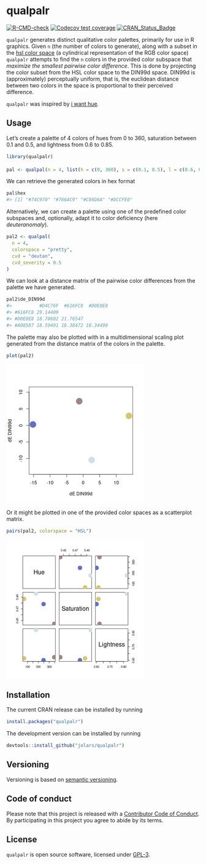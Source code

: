 
<!-- README.md is generated from README.Rmd. Please edit that file -->

# qualpalr

<!-- badges: start -->

[![R-CMD-check](https://github.com/jolars/qualpalr/actions/workflows/R-CMD-check.yaml/badge.svg)](https://github.com/jolars/qualpalr/actions/workflows/R-CMD-check.yaml)
[![Codecov test
coverage](https://codecov.io/gh/jolars/qualpalr/branch/master/graph/badge.svg)](https://app.codecov.io/gh/jolars/qualpalr?branch=master)
[![CRAN_Status_Badge](http://www.r-pkg.org/badges/version/qualpalr)](https://cran.r-project.org/package=qualpalr)
<!-- badges: end -->

`qualpalr` generates distinct qualitative color palettes, primarily for
use in R graphics. Given `n` (the number of colors to generate), along
with a subset in the [hsl color
space](https://en.wikipedia.org/wiki/HSL_and_HSV) (a cylindrical
representation of the RGB color space) `qualpalr` attempts to find the
`n` colors in the provided color subspace that *maximize the smallest
pairwise color difference*. This is done by projecting the color subset
from the HSL color space to the DIN99d space. DIN99d is (approximately)
perceptually uniform, that is, the euclidean distance between two colors
in the space is proportional to their perceived difference.

`qualpalr` was inspired by [i want
hue](http://medialab.github.io/iwanthue/).

## Usage

Let’s create a palette of 4 colors of hues from 0 to 360, saturation
between 0.1 and 0.5, and lightness from 0.6 to 0.85.

``` r
library(qualpalr)

pal <- qualpal(n = 4, list(h = c(0, 360), s = c(0.1, 0.5), l = c(0.6, 0.85)))
```

We can retrieve the generated colors in hex format

``` r
pal$hex
#> [1] "#74C970" "#766AC9" "#C86D6A" "#DCCFE0"
```

Alternatively, we can create a palette using one of the predefined color
subspaces and, optionally, adapt it to color deficiency (here
*deuteranomaly*).

``` r
pal2 <- qualpal(
  n = 4,
  colorspace = "pretty",
  cvd = "deutan",
  cvd_severity = 0.5
)
```

We can look at a distance matrix of the pairwise color differences from
the palette we have generated.

``` r
pal2$de_DIN99d
#>          #D4C76F  #616FC8  #D0E0E8
#> #616FC8 29.14409                  
#> #D0E0E8 18.78602 21.76547         
#> #A08587 18.59491 18.38472 18.34490
```

The palette may also be plotted with in a multidimensional scaling plot
generated from the distance matrix of the colors in the palette.

``` r
plot(pal2)
```

![](tools/README-plot-1.png)<!-- -->

Or it might be plotted in one of the provided color spaces as a
scatterplot matrix.

``` r
pairs(pal2, colorspace = "HSL")
```

![](tools/README-pairs-1.png)<!-- -->

## Installation

The current CRAN release can be installed by running

``` r
install.packages("qualpalr")
```

The development version can be installed by running

``` r
devtools::install_github("jolars/qualpalr")
```

## Versioning

Versioning is based on [semantic versioning](https://semver.org/).

## Code of conduct

Please note that this project is released with a [Contributor Code of
Conduct](https://github.com/jolars/qualpalr/blob/master/CONDUCT.md). By
participating in this project you agree to abide by its terms.

## License

`qualpalr` is open source software, licensed under
[GPL-3](https://github.com/jolars/qualpalr/blob/master/LICENSE).
